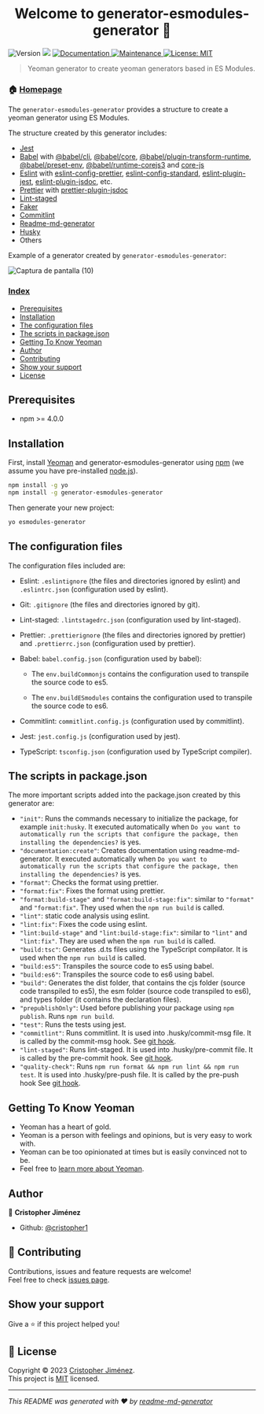 <h1 align="center">Welcome to generator-esmodules-generator 👋</h1>
<p>
  <img alt="Version" src="https://img.shields.io/badge/version-0.0.4-blue.svg?cacheSeconds=2592000" />
  <img src="https://img.shields.io/badge/npm-%3E%3D%204.0.0-blue.svg" />
  <a href="https://github.com/cristopher1/generator-esmodules-generator#readme" target="_blank">
    <img alt="Documentation" src="https://img.shields.io/badge/documentation-yes-brightgreen.svg" />
  </a>
  <a href="https://github.com/cristopher1/generator-esmodules-generator/graphs/commit-activity" target="_blank">
    <img alt="Maintenance" src="https://img.shields.io/badge/Maintained%3F-yes-green.svg" />
  </a>
  <a href="https://github.com/cristopher1/generator-esmodules-generator/blob/master/LICENSE" target="_blank">
    <img alt="License: MIT" src="https://img.shields.io/github/license/cristopher1/generator-esmodules-generator" />
  </a>
</p>

> Yeoman generator to create yeoman generators based in ES Modules.

### 🏠 [Homepage](https://github.com/cristopher1/generator-esmodules-generator)

The `generator-esmodules-generator` provides a structure to create a yeoman generator using ES Modules.

The structure created by this generator includes:

- [Jest](https://jestjs.io/)
- [Babel](https://babeljs.io/) with [@babel/cli](https://babeljs.io/docs/babel-cli), [@babel/core](https://babeljs.io/docs/babel-core),
  [@babel/plugin-transform-runtime](https://babeljs.io/docs/babel-plugin-transform-runtime), [@babel/preset-env](https://babeljs.io/docs/babel-preset-env),
  [@babel/runtime-corejs3](https://www.npmjs.com/package/@babel/runtime-corejs3) and [core-js](https://www.npmjs.com/package/core-js)
- [Eslint](https://eslint.org/) with [eslint-config-prettier](https://www.npmjs.com/package/eslint-config-prettier), [eslint-config-standard](https://www.npmjs.com/package/eslint-config-standard),
  [eslint-plugin-jest](https://www.npmjs.com/package/eslint-plugin-jest), [eslint-plugin-jsdoc](https://www.npmjs.com/package/eslint-plugin-jsdoc), etc.
- [Prettier](https://prettier.io/) with [prettier-plugin-jsdoc](https://www.npmjs.com/package/prettier-plugin-jsdoc)
- [Lint-staged](https://www.npmjs.com/package/lint-staged)
- [Faker](https://fakerjs.dev/)
- [Commitlint](https://commitlint.js.org/#/)
- [Readme-md-generator](https://github.com/kefranabg/readme-md-generator)
- [Husky](https://www.npmjs.com/package/husky)
- Others

Example of a generator created by `generator-esmodules-generator`:

![Captura de pantalla (10)](https://github.com/cristopher1/generator-esmodules-generator/assets/21159930/91f6dc7a-8160-46de-882e-1776490131fc)

### [Index](#index)

- [Prerequisites](#prerequisites)
- [Installation](#installation)
- [The configuration files](#configuration-files)
- [The scripts in package.json](#scripts)
- [Getting To Know Yeoman](#know-yeoman)
- [Author](#author)
- [Contributing](#contributing)
- [Show your support](#support)
- [License](#license)

## <a id="prerequisites"></a> Prerequisites

- npm >= 4.0.0

## <a id="installation"></a> Installation

First, install [Yeoman](http://yeoman.io) and generator-esmodules-generator using [npm](https://www.npmjs.com/) (we assume you have pre-installed [node.js](https://nodejs.org/)).

```bash
npm install -g yo
npm install -g generator-esmodules-generator
```

Then generate your new project:

```bash
yo esmodules-generator
```

## <a id="configuration-files"></a> The configuration files

The configuration files included are:

- Eslint: `.eslintignore` (the files and directories ignored by eslint) and `.eslintrc.json` (configuration used by eslint).
- Git: `.gitignore` (the files and directories ignored by git).
- Lint-staged: `.lintstagedrc.json` (configuration used by lint-staged).
- Prettier: `.prettierignore` (the files and directories ignored by prettier) and `.prettierrc.json` (configuration used by prettier).
- Babel: `babel.config.json` (configuration used by babel):

  - The `env.buildCommonjs` contains the configuration used to transpile the source code to es5.

  - The `env.buildESmodules` contains the configuration used to transpile the source code to es6.

- Commitlint: `commitlint.config.js` (configuration used by commitlint).

- Jest: `jest.config.js` (configuration used by jest).

- TypeScript: `tsconfig.json` (configuration used by TypeScript compiler).

## <a id="scripts"></a> The scripts in package.json

The more important scripts added into the package.json created by this generator are:

- `"init"`: Runs the commands necessary to initialize the package, for example `init:husky`. It executed automatically when `Do you want to automatically run the scripts that configure the package, then installing the dependencies?` is yes.
- `"documentation:create"`: Creates documentation using readme-md-generator. It executed automatically when `Do you want to automatically run the scripts that configure the package, then installing the dependencies?` is yes.
- `"format"`: Checks the format using prettier.
- `"format:fix"`: Fixes the format using prettier.
- `"format:build-stage"` and `"format:build-stage:fix"`: similar to `"format"` and `"format:fix"`. They used when the `npm run build` is called.
- `"lint"`: static code analysis using eslint.
- `"lint:fix"`: Fixes the code using eslint.
- `"lint:build-stage"` and `"lint:build-stage:fix"`: similar to `"lint"` and `"lint:fix"`. They are used when the `npm run build` is called.
- `"build:tsc"`: Generates .d.ts files using the TypeScript compilator. It is used when the `npm run build` is called.
- `"build:es5"`: Transpiles the source code to es5 using babel.
- `"build:es6"`: Transpiles the source code to es6 using babel.
- `"build"`: Generates the dist folder, that contains the cjs folder (source code transpiled to es5), the esm folder (source code transpiled to es6), and types folder (it contains the declaration files).
- `"prepublishOnly"`: Used before publishing your package using `npm publish`. Runs `npm run build`.
- `"test"`: Runs the tests using jest.
- `"commitlint"`: Runs commitlint. It is used into .husky/commit-msg file. It is called by the commit-msg hook. See [git hook](https://www.atlassian.com/git/tutorials/git-hooks#:~:text=The%20commit%2Dmsg%20hook%20is,file%20that%20contains%20the%20message.).
- `"lint-staged"`: Runs lint-staged. It is used into .husky/pre-commit file. It is called by the pre-commit hook. See [git hook](https://www.atlassian.com/git/tutorials/git-hooks#:~:text=The%20commit%2Dmsg%20hook%20is,file%20that%20contains%20the%20message.).
- `"quality-check"`: Runs `npm run format && npm run lint && npm run test`. It is used into .husky/pre-push file. It is called by the pre-push hook See [git hook](https://www.atlassian.com/git/tutorials/git-hooks#:~:text=The%20commit%2Dmsg%20hook%20is,file%20that%20contains%20the%20message.).

## <a id="know-yeoman"></a> Getting To Know Yeoman

- Yeoman has a heart of gold.
- Yeoman is a person with feelings and opinions, but is very easy to work with.
- Yeoman can be too opinionated at times but is easily convinced not to be.
- Feel free to [learn more about Yeoman](http://yeoman.io/).

## <a id="author"></a> Author

👤 **Cristopher Jiménez**

- Github: [@cristopher1](https://github.com/cristopher1)

## <a id="contributing"></a> 🤝 Contributing

Contributions, issues and feature requests are welcome!<br />Feel free to check [issues page](https://github.com/cristopher1/generator-esmodules-generator/issues).

## <a id="support"></a> Show your support

Give a ⭐️ if this project helped you!

## <a id="license"></a> 📝 License

Copyright © 2023 [Cristopher Jiménez](https://github.com/cristopher1).<br />
This project is [MIT](https://github.com/cristopher1/generator-esmodules-generator/blob/master/LICENSE) licensed.

---

_This README was generated with ❤️ by [readme-md-generator](https://github.com/kefranabg/readme-md-generator)_
